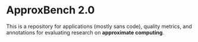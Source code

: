 ApproxBench 2.0
===============

This is a repository for applications (mostly sans code), quality metrics, and annotations for evaluating research on **approximate computing**.
